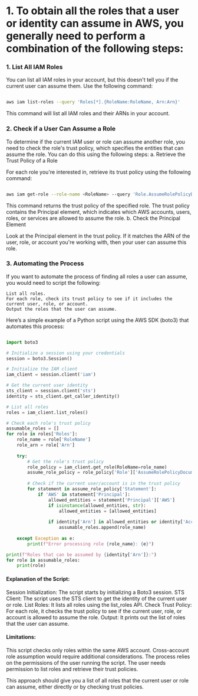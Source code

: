# 1. To obtain all the roles that a user or identity can assume in AWS, you generally need to perform a combination of the following steps:
### 1. List All IAM Roles

You can list all IAM roles in your account, but this doesn't tell you if the current user can assume them. Use the following command:

```bash

aws iam list-roles --query 'Roles[*].{RoleName:RoleName, Arn:Arn}'
```
This command will list all IAM roles and their ARNs in your account.
### 2. Check if a User Can Assume a Role

To determine if the current IAM user or role can assume another role, you need to check the role's trust policy, which specifies the entities that can assume the role. You can do this using the following steps:
a. Retrieve the Trust Policy of a Role

For each role you're interested in, retrieve its trust policy using the following command:

```bash

aws iam get-role --role-name <RoleName> --query 'Role.AssumeRolePolicyDocument'
```
This command returns the trust policy of the specified role. The trust policy contains the Principal element, which indicates which AWS accounts, users, roles, or services are allowed to assume the role.
b. Check the Principal Element

Look at the Principal element in the trust policy. If it matches the ARN of the user, role, or account you're working with, then your user can assume this role.
### 3. Automating the Process

If you want to automate the process of finding all roles a user can assume, you would need to script the following:

    List all roles.
    For each role, check its trust policy to see if it includes the current user, role, or account.
    Output the roles that the user can assume.

Here’s a simple example of a Python script using the AWS SDK (boto3) that automates this process:

```python

import boto3

# Initialize a session using your credentials
session = boto3.Session()

# Initialize the IAM client
iam_client = session.client('iam')

# Get the current user identity
sts_client = session.client('sts')
identity = sts_client.get_caller_identity()

# List all roles
roles = iam_client.list_roles()

# Check each role's trust policy
assumable_roles = []
for role in roles['Roles']:
    role_name = role['RoleName']
    role_arn = role['Arn']
    
    try:
        # Get the role's trust policy
        role_policy = iam_client.get_role(RoleName=role_name)
        assume_role_policy = role_policy['Role']['AssumeRolePolicyDocument']
        
        # Check if the current user/account is in the trust policy
        for statement in assume_role_policy['Statement']:
            if 'AWS' in statement['Principal']:
                allowed_entities = statement['Principal']['AWS']
                if isinstance(allowed_entities, str):
                    allowed_entities = [allowed_entities]
                
                if identity['Arn'] in allowed_entities or identity['Account'] in allowed_entities:
                    assumable_roles.append(role_name)
                    
    except Exception as e:
        print(f"Error processing role {role_name}: {e}")

print(f"Roles that can be assumed by {identity['Arn']}:")
for role in assumable_roles:
    print(role)
```
#### Explanation of the Script:
Session Initialization: The script starts by initializing a Boto3 session.
STS Client: The script uses the STS client to get the identity of the current user or role.
List Roles: It lists all roles using the list_roles API.
Check Trust Policy: For each role, it checks the trust policy to see if the current user, role, or account is allowed to assume the role.
Output: It prints out the list of roles that the user can assume.

#### Limitations:
This script checks only roles within the same AWS account. Cross-account role assumption would require additional considerations.
The process relies on the permissions of the user running the script. The user needs permission to list roles and retrieve their trust policies.

This approach should give you a list of all roles that the current user or role can assume, either directly or by checking trust policies.
